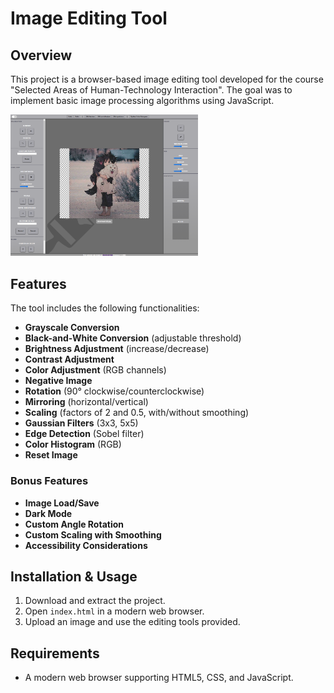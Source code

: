 # Image Editing Tool

## Overview
This project is a browser-based image editing tool developed for the course "Selected Areas of Human-Technology Interaction". The goal was to implement basic image processing algorithms using JavaScript.

<img src="example_photo.png" alt="Example Photo" width="300"/>

## Features
The tool includes the following functionalities:

- **Grayscale Conversion**
- **Black-and-White Conversion** (adjustable threshold)
- **Brightness Adjustment** (increase/decrease)
- **Contrast Adjustment**
- **Color Adjustment** (RGB channels)
- **Negative Image**
- **Rotation** (90° clockwise/counterclockwise)
- **Mirroring** (horizontal/vertical)
- **Scaling** (factors of 2 and 0.5, with/without smoothing)
- **Gaussian Filters** (3x3, 5x5)
- **Edge Detection** (Sobel filter)
- **Color Histogram** (RGB)
- **Reset Image**

### Bonus Features
- **Image Load/Save**
- **Dark Mode**
- **Custom Angle Rotation**
- **Custom Scaling with Smoothing**
- **Accessibility Considerations**

## Installation & Usage
1. Download and extract the project.
2. Open `index.html` in a modern web browser.
3. Upload an image and use the editing tools provided.

## Requirements
- A modern web browser supporting HTML5, CSS, and JavaScript.
